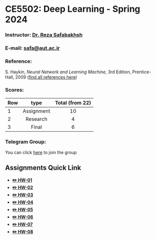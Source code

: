 # CE5502: Deep Learning - Spring 2024

### Instructor: [Dr. Reza Safabakhsh](https://scholar.google.com/citations?user=zFsdqo8AAAAJ&hl=en)
### E-mail: [safa@aut.ac.ir](mailto:safa@aut.ac.ir)

### Reference:
 S. Haykin, *Neural Network and Learning Machine,* 3rd Edition, Prentice-Hall, 2009 ([find all references here](https://github.com/M-Sc-AUT/M.Sc-Computer-Architecture/tree/main/Deep%20Learning/Reference))


 ### Scores:
| Row | type | Total (from 22) |
| --- | :-:  | :-: |
| 1 | Assignment | 10 |
| 2 | Research | 4 |
| 3 | Final | 6 |

### Telegram Group:
You can click  [here](https://t.me/+3NGHZ4OkLoI5YjEx) to join the group

## Assignments Quick Link

* [**:pencil2: HW-01**](https://github.com/rezaAdinepour/Deep-Learning-Homework/tree/main/HWs/HW1)
* [**:pencil2: HW-02**](https://github.com/rezaAdinepour/Deep-Learning-Homework/tree/main/HWs/HW2)
* [**:pencil2: HW-03**](https://github.com/rezaAdinepour/Deep-Learning-Homework/tree/main/HWs/HW3)
* [**:pencil2: HW-04**](https://github.com/rezaAdinepour/Deep-Learning-Homework/tree/main/HWs/HW4)
* [**:pencil2: HW-05**](https://github.com/rezaAdinepour/Deep-Learning-Homework/tree/main/HWs/HW5)
* [**:pencil2: HW-06**](https://github.com/rezaAdinepour/Deep-Learning-Homework/tree/main/HWs/HW6)
* [**:pencil2: HW-07**](https://github.com/rezaAdinepour/Deep-Learning-Homework/tree/main/HWs/HW7)
* [**:pencil2: HW-08**](https://github.com/rezaAdinepour/Deep-Learning-Homework/tree/main/HWs/HW8)
